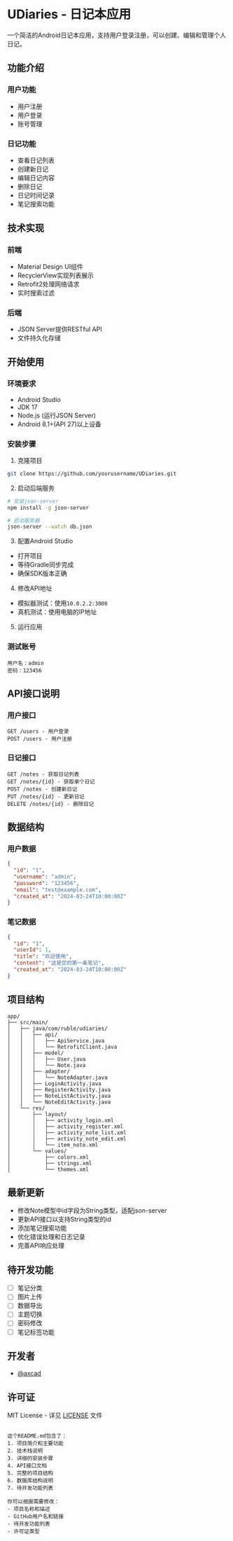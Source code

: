 # UDiaries - 日记本应用

一个简洁的Android日记本应用，支持用户登录注册，可以创建、编辑和管理个人日记。

## 功能介绍

### 用户功能
- 用户注册
- 用户登录
- 账号管理

### 日记功能
- 查看日记列表
- 创建新日记
- 编辑日记内容
- 删除日记
- 日记时间记录
- 笔记搜索功能

## 技术实现

### 前端
- Material Design UI组件
- RecyclerView实现列表展示
- Retrofit2处理网络请求
- 实时搜索过滤

### 后端
- JSON Server提供RESTful API
- 文件持久化存储

## 开始使用

### 环境要求
- Android Studio
- JDK 17
- Node.js (运行JSON Server)
- Android 8.1+(API 27)以上设备

### 安装步骤

1. 克隆项目
```bash
git clone https://github.com/yourusername/UDiaries.git
```

2. 启动后端服务
```bash
# 安装json-server
npm install -g json-server

# 启动服务器
json-server --watch db.json
```

3. 配置Android Studio
- 打开项目
- 等待Gradle同步完成
- 确保SDK版本正确

4. 修改API地址
- 模拟器测试：使用`10.0.2.2:3000`
- 真机测试：使用电脑的IP地址

5. 运行应用

### 测试账号
```
用户名：admin
密码：123456
```

## API接口说明

### 用户接口
```
GET /users - 用户登录
POST /users - 用户注册
```

### 日记接口
```
GET /notes - 获取日记列表
GET /notes/{id} - 获取单个日记
POST /notes - 创建新日记
PUT /notes/{id} - 更新日记
DELETE /notes/{id} - 删除日记
```

## 数据结构

### 用户数据
```json
{
  "id": "1",
  "username": "admin",
  "password": "123456",
  "email": "test@example.com",
  "created_at": "2024-03-24T10:00:00Z"
}
```

### 笔记数据
```json
{
  "id": "1",
  "userId": 1,
  "title": "欢迎使用",
  "content": "这是您的第一条笔记",
  "created_at": "2024-03-24T10:00:00Z"
}
```

## 项目结构

```
app/
├── src/main/
│   ├── java/com/ruble/udiaries/
│   │   ├── api/
│   │   │   ├── ApiService.java
│   │   │   └── RetrofitClient.java
│   │   ├── model/
│   │   │   ├── User.java
│   │   │   └── Note.java
│   │   ├── adapter/
│   │   │   └── NoteAdapter.java
│   │   ├── LoginActivity.java
│   │   ├── RegisterActivity.java
│   │   ├── NoteListActivity.java
│   │   └── NoteEditActivity.java
│   └── res/
│       ├── layout/
│       │   ├── activity_login.xml
│       │   ├── activity_register.xml
│       │   ├── activity_note_list.xml
│       │   ├── activity_note_edit.xml
│       │   └── item_note.xml
│       └── values/
│           ├── colors.xml
│           ├── strings.xml
│           └── themes.xml
```

## 最新更新

- 修改Note模型中id字段为String类型，适配json-server
- 更新API接口以支持String类型的id
- 添加笔记搜索功能
- 优化错误处理和日志记录
- 完善API响应处理

## 待开发功能

- [ ] 笔记分类
- [ ] 图片上传
- [ ] 数据导出
- [ ] 主题切换
- [ ] 密码修改
- [ ] 笔记标签功能

## 开发者

- [@axcad](https://github.com/axcad)

## 许可证

MIT License - 详见 [LICENSE](LICENSE) 文件
```

这个README.md包含了：
1. 项目简介和主要功能
2. 技术栈说明
3. 详细的安装步骤
4. API接口文档
5. 完整的项目结构
6. 数据库结构说明
7. 待开发功能列表

你可以根据需要修改：
- 项目名称和描述
- GitHub用户名和链接
- 待开发功能列表
- 许可证类型

